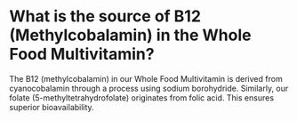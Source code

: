 # What is the source of B12 (Methylcobalamin) in the Whole Food Multivitamin?

The B12 (methylcobalamin) in our Whole Food Multivitamin is derived from cyanocobalamin through a process using sodium borohydride. Similarly, our folate (5-methyltetrahydrofolate) originates from folic acid. This ensures superior bioavailability.